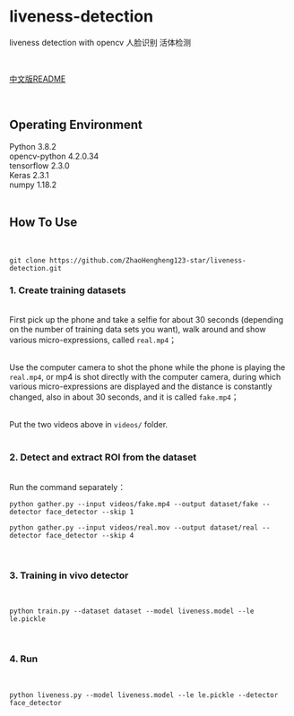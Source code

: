 # liveness-detection

liveness detection with opencv  人脸识别 活体检测

<br>

[中文版README](README_CN.md)

<br>

## Operating Environment

Python 3.8.2 <br>
opencv-python 4.2.0.34 <br>
tensorflow 2.3.0 <br>
Keras 2.3.1 <br>
numpy 1.18.2 <br><br>

## How To Use
<br>

```text
git clone https://github.com/ZhaoHengheng123-star/liveness-detection.git
```

### 1. Create training datasets

<br>First pick up the phone and take a selfie for about 30 seconds (depending on the number of training data sets you want), walk around and show various micro-expressions, called `real.mp4`；<br><br>

Use the computer camera to shot the phone while the phone is playing the `real.mp4`, or mp4 is shot directly with the computer camera, during which various micro-expressions are displayed and the distance is constantly changed, also in about 30 seconds, and it is called `fake.mp4`；<br><br>

Put the two videos above in `videos/` folder. <br><br>

### 2. Detect and extract ROI from the dataset

<br>Run the command separately：
<br>
```
python gather.py --input videos/fake.mp4 --output dataset/fake --detector face_detector --skip 1
```

```
python gather.py --input videos/real.mov --output dataset/real --detector face_detector --skip 4
```

<br>

### 3. Training in vivo detector

<br>

```
python train.py --dataset dataset --model liveness.model --le le.pickle
```

<br>

### 4. Run

<br>

```
python liveness.py --model liveness.model --le le.pickle --detector face_detector
```

<br><br>